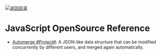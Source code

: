 [![返回目录](https://parg.co/UGo)](https://github.com/wxyyxc1992/Awesome-Links)

# JavaScript OpenSource Reference

* [Automerge #Project#](https://github.com/automerge/automerge): A JSON-like data structure that can be modified concurrently by different users, and merged again automatically.
